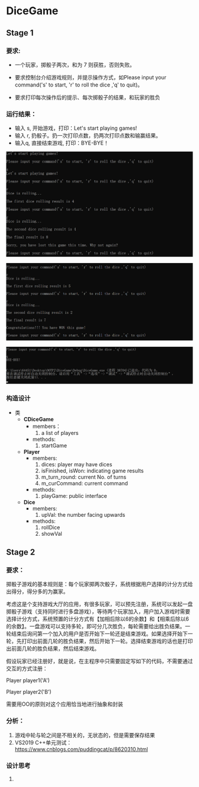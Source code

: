 # DiceGame

## Stage 1

### 要求:

- 一个玩家，掷骰子两次，和为 7 则获胜，否则失败。

- 要求控制台介绍游戏规则，并提示操作方式，如Please input your command('s' to start, 'r' to roll the dice ,'q' to quit)。

- 要求打印每次操作后的提示、每次掷骰子的结果，和玩家的胜负        

### 运行结果：

- 输入 s, 开始游戏，打印：Let's start playing games!
- 输入 r, 扔骰子。扔一次打印点数，扔两次打印点数和输赢结果。
- 输入q, 直接结束游戏, 打印：BYE-BYE！

![image-20200407174023946](README.assets/image-20200407174023946.png)

![image-20200407174030527](README.assets/image-20200407174030527.png)

![image-20200407174018642](README.assets/image-20200407174018642.png)

### 构造设计

- 类
  - **CDiceGame**
    - members：
      1. a list of players
    - methods:
      1. startGame
  - **Player**
    - members:
      1. dices: player may have dices
      2. isFinished, isWon: indicating game results
      3. m_turn_round:  current No. of turns
      4. m_curCommand:  current command
    - methods:
      1. playGame: public interface
  - **Dice**
    - members:
      1. upVal: the number facing upwards
    - methods:
      1. rollDice
      2. showVal



## Stage 2

### 要求：

掷骰子游戏的基本规则是：每个玩家掷两次骰子，系统根据用户选择的计分方式给出得分，得分多的为赢家。



考虑这是个支持游戏大厅的应用，有很多玩家，可以预先注册，系统可以发起一盘掷骰子游戏（支持同时进行多盘游戏），等待两个玩家加入，用户加入游戏时需要选择计分方式，系统预置的计分方式有【加相后除以6的余数】和【相乘后除以6的余数】。一盘游戏可以支持多轮，即可分几次胜负，每轮需要给出胜负结果。一轮结束后询问第一个加入的用户是否开始下一轮还是结束游戏。如果选择开始下一轮，先打印出前面几轮的胜负结果，然后开始下一轮。选择结束游戏的话也是打印出前面几轮的胜负结果，然后结束游戏。



假设玩家已经注册好，就是说，在主程序中只需要固定写如下的代码，不需要通过交互的方式注册：



Player player1('A')

Player player2('B')



需要用OO的原则对这个应用恰当地进行抽象和封装



### 分析：

1. 游戏中轮与轮之间是不相关的，无状态的，但是需要保存结果
2. VS2019  C++单元测试：https://www.cnblogs.com/puddingcat/p/8620310.html

### 设计思考

1. 